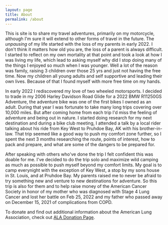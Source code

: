```yaml
---
layout: page
title: About
permalink: /about
---
```


This is site is to share my travel adventures, primarily on my motorcycle, although I'm sure it will extend to other forms of travel in the future. The *unpausing* of my life started with the loss of my parents in early 2022. I don't think it matters how old you are, the loss of a parent is always difficult. I started to reflect on my own mortality at that point and took a look at how I was living my life, which lead to asking myself why did I stop doing many of the things I enjoyed so much when I was younger. Well a lot of the reason was family, raising 3 children over those 25 yrs and just not having the free time. Now my children all young adults and self supportive and leading their own lives. Because of that I found myself with more free time on my hands.

In early 2022 I rediscovered my love of two wheeled motorsports. I decided to trade in my 2006 Harley Davidson Road Glide for a 2022 BMW R11250GS Adventure, the adventure bike was one of the first bikes I owned as an adult. During that year I was fortunate to take many long trips covering over 10,000 miles. But after coming home from each trip I'd miss the feeling of adventure and being out in nature. I started doing research for my next destination and during a bike club meeting, I attended a talk by a local rider talking about his ride from Key West to Pruhdoe Bay, AK with his brother-in-law. That trip seemed like a good way to push my comfort zone further, so I spent the next 3 months researching the route, points of interest, how to pack and prepare, and what are some of the dangers to be prepared for.

After speaking with others who've done the trip I felt confident this was doable for me. I've decided to do the trip solo and maximize wild camping as much as possible to push myself beyond my comfort limits. My goal is to camp everynight with the exception of Key West, a stop by my sons house in St. Louis, and at Pruhdoe Bay. My parents raised me to never be afraid to try something new and venture to new destinations for adventure. So this trip is also for them and to help raise money of the American Cancer Society in honor of my mother who was diagnosed with Stage 4 Lung Cancer and lost her battle on Feb 25, 2022 and my father who passed away on December 15, 2021 of complications from COPD.



To donate and find out additional information about the American Lung Association, check out [ALA Donation Page](https://bealungsaver.funraise.org/fundraiser/erik-azar).
